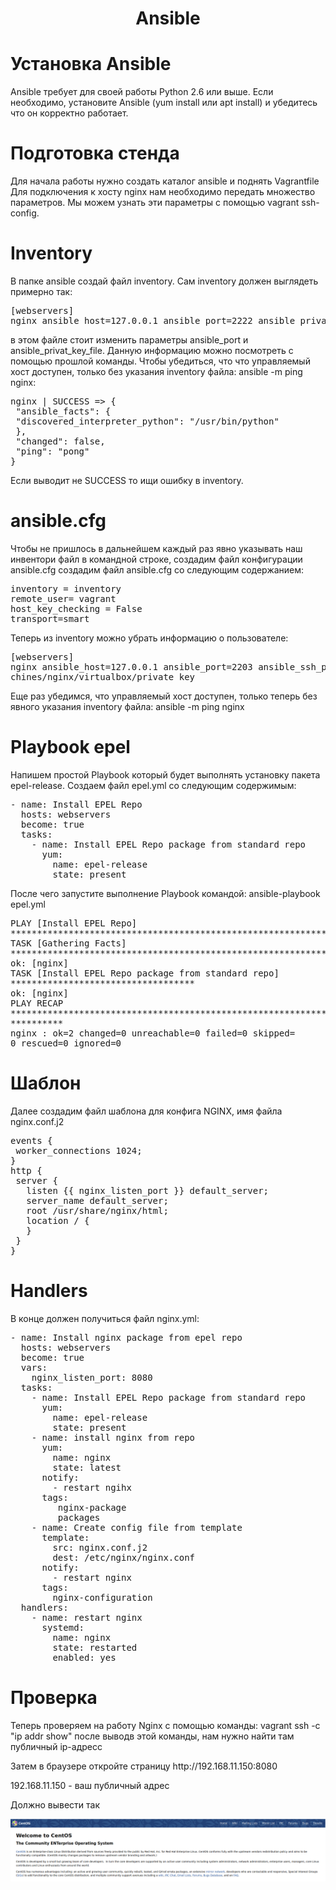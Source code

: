 <h1 align="center">Ansible</h1>
<h1>Установка Ansible</h1>
Ansible требует для своей работы Python 2.6 или выше.
Если необходимо, установите Ansible (yum install или apt install) и убедитесь что он корректно работает.
<h1>Подготовка стенда</h1>
Для начала работы нужно создать каталог ansible и поднять Vagrantfile
Для подключения к хосту nginx нам необходимо передать множество параметров. Мы можем узнать эти параметры с помощью vagrant ssh-config.
<h1>Inventory</h1>
В папке ansible создай файл inventory.
Сам inventory должен выглядеть примерно так: 
<pre>
[webservers]
nginx ansible_host=127.0.0.1 ansible_port=2222 ansible_private_key_file=/home/zadirei/os_lab/.vagrant/machines/nginx/virtualbox/private_key
</pre>
в этом файле стоит изменить параметры ansible_port и ansible_privat_key_file. Данную информацию можно посмотреть с помощью прошлой команды.
Чтобы убедиться, что что управляемый хост доступен, только без указания inventory файла: ansible -m ping nginx:
<pre>nginx | SUCCESS => {
 "ansible_facts": {
 "discovered_interpreter_python": "/usr/bin/python"
 },
 "changed": false,
 "ping": "pong"
}
</pre>
Если выводит не SUCCESS то ищи ошибку в inventory.
<h1>ansible.cfg</h1>
Чтобы не пришлось в дальнейшем каждый раз явно указывать наш инвентори файл в командной строке, создадим файл конфигурации ansible.cfg
создадим файл ansible.cfg со следующим содержанием:
<pre>
inventory = inventory
remote_user= vagrant
host_key_checking = False
transport=smart
</pre>
Теперь из inventory можно убрать информацию о пользователе:
<pre>
[webservers]
nginx ansible_host=127.0.0.1 ansible_port=2203 ansible_ssh_private_key_file=.vagrant/ma
chines/nginx/virtualbox/private_key
</pre>
Еще раз убедимся, что управляемый хост доступен, только теперь без явного указания
inventory файла: ansible -m ping nginx
<h1>Playbook epel</h1>
Напишем простой Playbook который будет выполнять установку пакета epel-release. Создаем файл epel.yml со следующим содержимым:
<pre>
- name: Install EPEL Repo
  hosts: webservers
  become: true
  tasks:
    - name: Install EPEL Repo package from standard repo
      yum:
        name: epel-release
        state: present
</pre>
После чего запустите выполнение Playbook командой: ansible-playbook epel.yml
<pre>
PLAY [Install EPEL Repo]
**************************************************************
TASK [Gathering Facts]
****************************************************************
ok: [nginx]
TASK [Install EPEL Repo package from standard repo]
***********************************
ok: [nginx]
PLAY RECAP
******************************************************************
**********
nginx : ok=2 changed=0 unreachable=0 failed=0 skipped=
0 rescued=0 ignored=0
</pre>
<h1>Шаблон</h1>
Далее создадим файл шаблона для конфига NGINX, имя файла nginx.conf.j2
<pre>
events {
 worker_connections 1024;
}
http {
 server {
   listen {{ nginx_listen_port }} default_server;
   server_name default_server;
   root /usr/share/nginx/html;
   location / {
   }
 }
}
</pre>
<h1>Handlers</h1>
В конце должен получиться файл nginx.yml:
<pre>
- name: Install nginx package from epel repo
  hosts: webservers
  become: true
  vars:
    nginx_listen_port: 8080
  tasks:
    - name: Install EPEL Repo package from standard repo
      yum:
        name: epel-release
        state: present
    - name: install nginx from repo
      yum:
        name: nginx
        state: latest
      notify:
        - restart ngihx
      tags:
         nginx-package
         packages
    - name: Create config file from template
      template:
        src: nginx.conf.j2
        dest: /etc/nginx/nginx.conf
      notify:
        - restart nginx  
      tags:
        nginx-configuration
  handlers:
    - name: restart nginx
      systemd:
        name: nginx
        state: restarted
        enabled: yes 
</pre>
<h1>Проверка</h1>
Теперь проверяем на работу Nginx c помощью команды: vagrant ssh -c "ip addr show"
после выводв этой команды, нам нужно найти там публичный ip-адресс
<p>Затем в браузере откройте страницу http://192.168.11.150:8080</p>
192.168.11.150 - ваш публичный адрес
<p>Должно вывести так</p>
<img src="https://github.com/ZadireyEvgeny/ZadireyEvgeny/blob/main/Снимок%20экрана%20от%202023-04-10%2013-43-54.png">
